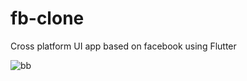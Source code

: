 # fb-clone
Cross platform UI app based on facebook using Flutter

![bb](https://github.com/Noxshine/fb-clone/assets/33395519/dca7ca29-4c89-43c6-85da-239d0ed3d77d)
